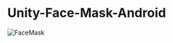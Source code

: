 # Unity-Face-Mask-Android

![FaceMask](https://user-images.githubusercontent.com/85889196/222955010-e690b80c-9526-4197-9e5b-b05849c2b8bd.gif)
